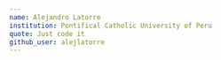 ```yaml
---
name: Alejandro Latorre 
institution: Pontifical Catholic University of Peru
quote: Just code it
github_user: alejlatorre
---
```

